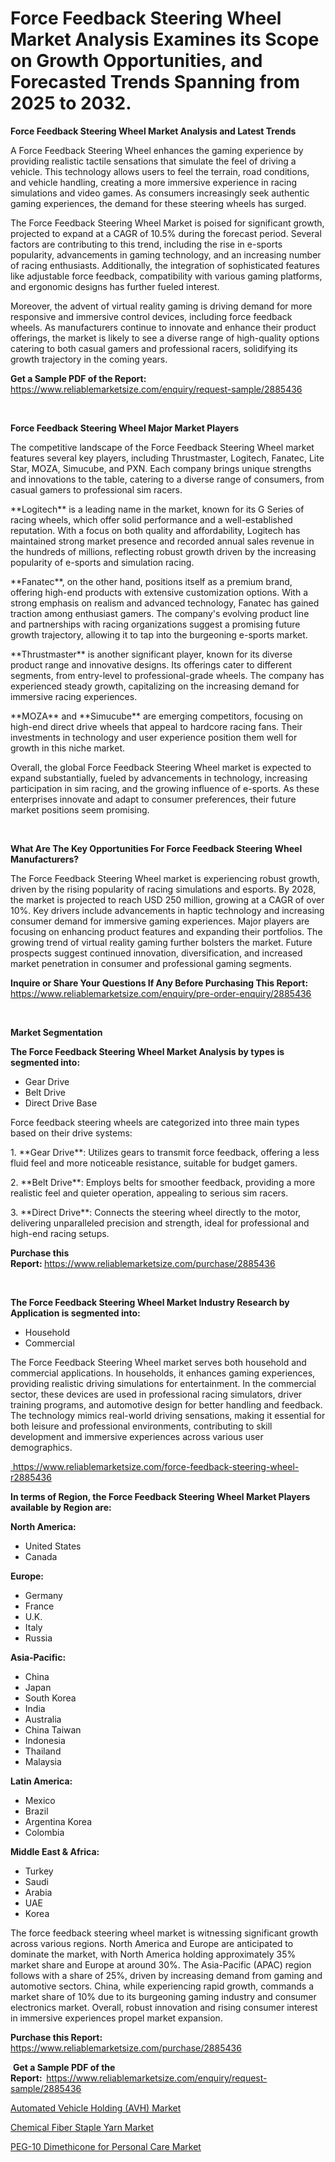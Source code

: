 <p><h1>Force Feedback Steering Wheel Market Analysis Examines its Scope on Growth Opportunities, and Forecasted Trends Spanning from 2025 to 2032.</h1></p><p><strong>Force Feedback Steering Wheel Market Analysis and Latest Trends</strong></p>
<p><p>A Force Feedback Steering Wheel enhances the gaming experience by providing realistic tactile sensations that simulate the feel of driving a vehicle. This technology allows users to feel the terrain, road conditions, and vehicle handling, creating a more immersive experience in racing simulations and video games. As consumers increasingly seek authentic gaming experiences, the demand for these steering wheels has surged.</p><p>The Force Feedback Steering Wheel Market is poised for significant growth, projected to expand at a CAGR of 10.5% during the forecast period. Several factors are contributing to this trend, including the rise in e-sports popularity, advancements in gaming technology, and an increasing number of racing enthusiasts. Additionally, the integration of sophisticated features like adjustable force feedback, compatibility with various gaming platforms, and ergonomic designs has further fueled interest.</p><p>Moreover, the advent of virtual reality gaming is driving demand for more responsive and immersive control devices, including force feedback wheels. As manufacturers continue to innovate and enhance their product offerings, the market is likely to see a diverse range of high-quality options catering to both casual gamers and professional racers, solidifying its growth trajectory in the coming years.</p></p>
<p><strong>Get a Sample PDF of the Report:&nbsp;</strong> <a href="https://www.reliablemarketsize.com/enquiry/request-sample/2885436?utm_campaign=2176&utm_medium=2&utm_source=Github&utm_content=ia&utm_term=13032025&utm_id=force-feedback-steering-wheel">https://www.reliablemarketsize.com/enquiry/request-sample/2885436</a></p>
<p>&nbsp;</p>
<p><strong>Force Feedback Steering Wheel Major Market Players</strong></p>
<p><p>The competitive landscape of the Force Feedback Steering Wheel market features several key players, including Thrustmaster, Logitech, Fanatec, Lite Star, MOZA, Simucube, and PXN. Each company brings unique strengths and innovations to the table, catering to a diverse range of consumers, from casual gamers to professional sim racers.</p><p>**Logitech** is a leading name in the market, known for its G Series of racing wheels, which offer solid performance and a well-established reputation. With a focus on both quality and affordability, Logitech has maintained strong market presence and recorded annual sales revenue in the hundreds of millions, reflecting robust growth driven by the increasing popularity of e-sports and simulation racing.</p><p>**Fanatec**, on the other hand, positions itself as a premium brand, offering high-end products with extensive customization options. With a strong emphasis on realism and advanced technology, Fanatec has gained traction among enthusiast gamers. The company's evolving product line and partnerships with racing organizations suggest a promising future growth trajectory, allowing it to tap into the burgeoning e-sports market.</p><p>**Thrustmaster** is another significant player, known for its diverse product range and innovative designs. Its offerings cater to different segments, from entry-level to professional-grade wheels. The company has experienced steady growth, capitalizing on the increasing demand for immersive racing experiences.</p><p>**MOZA** and **Simucube** are emerging competitors, focusing on high-end direct drive wheels that appeal to hardcore racing fans. Their investments in technology and user experience position them well for growth in this niche market.</p><p>Overall, the global Force Feedback Steering Wheel market is expected to expand substantially, fueled by advancements in technology, increasing participation in sim racing, and the growing influence of e-sports. As these enterprises innovate and adapt to consumer preferences, their future market positions seem promising.</p></p>
<p>&nbsp;</p>
<p><strong>What Are The Key Opportunities For Force Feedback Steering Wheel Manufacturers?</strong></p>
<p><p>The Force Feedback Steering Wheel market is experiencing robust growth, driven by the rising popularity of racing simulations and esports. By 2028, the market is projected to reach USD 250 million, growing at a CAGR of over 10%. Key drivers include advancements in haptic technology and increasing consumer demand for immersive gaming experiences. Major players are focusing on enhancing product features and expanding their portfolios. The growing trend of virtual reality gaming further bolsters the market. Future prospects suggest continued innovation, diversification, and increased market penetration in consumer and professional gaming segments.</p></p>
<p><strong>Inquire or Share Your Questions If Any Before Purchasing This Report:</strong> <a href="https://www.reliablemarketsize.com/enquiry/pre-order-enquiry/2885436?utm_campaign=2176&utm_medium=2&utm_source=Github&utm_content=ia&utm_term=13032025&utm_id=force-feedback-steering-wheel">https://www.reliablemarketsize.com/enquiry/pre-order-enquiry/2885436</a></p>
<p>&nbsp;</p>
<p><strong>Market Segmentation</strong></p>
<p><strong>The Force Feedback Steering Wheel Market Analysis by types is segmented into:</strong></p>
<p><ul><li>Gear Drive</li><li>Belt Drive</li><li>Direct Drive Base</li></ul></p>
<p><p>Force feedback steering wheels are categorized into three main types based on their drive systems: </p><p>1. **Gear Drive**: Utilizes gears to transmit force feedback, offering a less fluid feel and more noticeable resistance, suitable for budget gamers. </p><p>   </p><p>2. **Belt Drive**: Employs belts for smoother feedback, providing a more realistic feel and quieter operation, appealing to serious sim racers. </p><p>3. **Direct Drive**: Connects the steering wheel directly to the motor, delivering unparalleled precision and strength, ideal for professional and high-end racing setups.</p></p>
<p><strong>Purchase this Report:&nbsp;</strong><a href="https://www.reliablemarketsize.com/purchase/2885436?utm_campaign=2176&utm_medium=2&utm_source=Github&utm_content=ia&utm_term=13032025&utm_id=force-feedback-steering-wheel">https://www.reliablemarketsize.com/purchase/2885436</a></p>
<p>&nbsp;</p>
<p><strong>The Force Feedback Steering Wheel Market Industry Research by Application is segmented into:</strong></p>
<p><ul><li>Household</li><li>Commercial</li></ul></p>
<p><p>The Force Feedback Steering Wheel market serves both household and commercial applications. In households, it enhances gaming experiences, providing realistic driving simulations for entertainment. In the commercial sector, these devices are used in professional racing simulators, driver training programs, and automotive design for better handling and feedback. The technology mimics real-world driving sensations, making it essential for both leisure and professional environments, contributing to skill development and immersive experiences across various user demographics.</p></p>
<p><a href="https://www.reliablemarketsize.com/force-feedback-steering-wheel-r2885436?utm_campaign=2176&utm_medium=2&utm_source=Github&utm_content=ia&utm_term=13032025&utm_id=force-feedback-steering-wheel">&nbsp;https://www.reliablemarketsize.com/force-feedback-steering-wheel-r2885436</a></p>
<p><strong>In terms of Region, the Force Feedback Steering Wheel Market Players available by Region are:</strong></p>
<p>
    <p> <strong> North America: </strong>
        <ul>
            <li>United States</li>
            <li>Canada</li>
        </ul>
        </p> 
    <p> <strong> Europe: </strong>
        <ul>
            <li>Germany</li>
            <li>France</li>
            <li>U.K.</li>
            <li>Italy</li>
            <li>Russia</li>
        </ul>
        </p> 
    <p> <strong> Asia-Pacific: </strong>
        <ul>
            <li>China</li>
            <li>Japan</li>
            <li>South Korea</li>
            <li>India</li>
            <li>Australia</li>
            <li>China Taiwan</li>
            <li>Indonesia</li>
            <li>Thailand</li>
            <li>Malaysia</li>
        </ul>
        </p> 
    <p> <strong> Latin America: </strong>
        <ul>
            <li>Mexico</li>
            <li>Brazil</li>
            <li>Argentina Korea</li>
            <li>Colombia</li>
        </ul>
        </p> 
    <p> <strong> Middle East & Africa: </strong>
        <ul>
            <li>Turkey</li>
            <li>Saudi</li>
            <li>Arabia</li>
            <li>UAE</li>
            <li>Korea</li>
        </ul>
    </p>
    </p>
<p><p>The force feedback steering wheel market is witnessing significant growth across various regions. North America and Europe are anticipated to dominate the market, with North America holding approximately 35% market share and Europe at around 30%. The Asia-Pacific (APAC) region follows with a share of 25%, driven by increasing demand from gaming and automotive sectors. China, while experiencing rapid growth, commands a market share of 10% due to its burgeoning gaming industry and consumer electronics market. Overall, robust innovation and rising consumer interest in immersive experiences propel market expansion.</p></p>
<p><strong>Purchase this Report: </strong><a href="https://www.reliablemarketsize.com/purchase/2885436?utm_campaign=2176&utm_medium=2&utm_source=Github&utm_content=ia&utm_term=13032025&utm_id=force-feedback-steering-wheel">https://www.reliablemarketsize.com/purchase/2885436</a></p>
<p>&nbsp;<strong>Get a Sample PDF of the Report:&nbsp;&nbsp;</strong><a href="https://www.reliablemarketsize.com/enquiry/request-sample/2885436?utm_campaign=2176&utm_medium=2&utm_source=Github&utm_content=ia&utm_term=13032025&utm_id=force-feedback-steering-wheel">https://www.reliablemarketsize.com/enquiry/request-sample/2885436</a></p>
<p><strong></strong></p>
<p><p><a href="https://github.com/santosh758595/Market-Research-Report-List-7/blob/main/automated-vehicle-holding-avh-market.md?utm_campaign=2176&utm_medium=2&utm_source=Github&utm_content=ia&utm_term=13032025&utm_id=force-feedback-steering-wheel">Automated Vehicle Holding (AVH) Market</a></p><p><a href="https://github.com/elizabethdagraca/Market-Research-Report-List-5/blob/main/chemical-fiber-staple-yarn-market.md?utm_campaign=2176&utm_medium=2&utm_source=Github&utm_content=ia&utm_term=13032025&utm_id=force-feedback-steering-wheel">Chemical Fiber Staple Yarn Market</a></p><p><a href="https://github.com/gfellcincot4/Market-Research-Report-List-1/blob/main/peg-10-dimethicone-for-personal-care-market.md?utm_campaign=2176&utm_medium=2&utm_source=Github&utm_content=ia&utm_term=13032025&utm_id=force-feedback-steering-wheel">PEG-10 Dimethicone for Personal Care Market</a></p></p>
